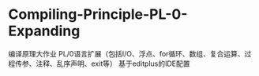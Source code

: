 # Compiling-Principle-PL-0-Expanding
编译原理大作业
PL/0语言扩展（包括I/O、浮点、for循环、数组、复合运算、过程传参、注释、乱序声明、exit等）
基于editplus的IDE配置
